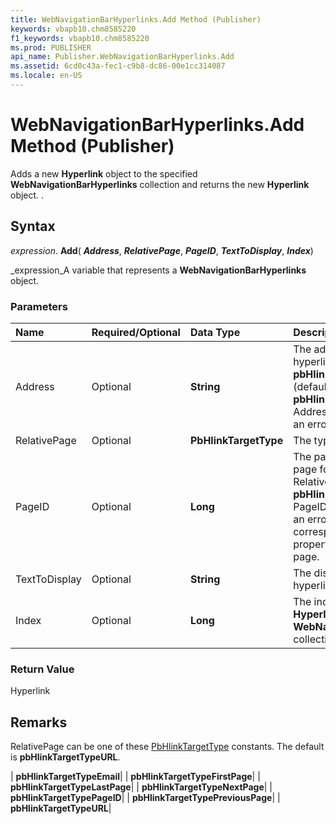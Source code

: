 ```yaml
---
title: WebNavigationBarHyperlinks.Add Method (Publisher)
keywords: vbapb10.chm8585220
f1_keywords: vbapb10.chm8585220
ms.prod: PUBLISHER
api_name: Publisher.WebNavigationBarHyperlinks.Add
ms.assetid: 6cd0c43a-fec1-c9b8-dc86-00e1cc314087
ms.locale: en-US
---
```



# WebNavigationBarHyperlinks.Add Method (Publisher)

Adds a new  **Hyperlink** object to the specified **WebNavigationBarHyperlinks** collection and returns the new **Hyperlink** object. .


## Syntax

 _expression_. **Add**( **_Address_**,  **_RelativePage_**,  **_PageID_**,  **_TextToDisplay_**,  **_Index_**)

 _expression_A variable that represents a  **WebNavigationBarHyperlinks** object.


### Parameters



|**Name**|**Required/Optional**|**Data Type**|**Description**|
|:-----|:-----|:-----|:-----|
|Address|Optional| **String**|The address of the new hyperlink. If RelativePage is  **pbHlinkTargetTypeURL** (default) or **pbHlinkTargetTypeEmail**, Address must be specified or an error occurs.|
|RelativePage|Optional| **PbHlinkTargetType**|The type of hyperlink to add.|
|PageID|Optional| **Long**|The page ID of the destination page for the new hyperlink. If RelativePage is  **pbHlinkTargetTypePageID**, PageID must be specified or an error occurs. The page ID corresponds to the  [PageID](page.pageid-property-publisher.md) property of the destination page.|
|TextToDisplay|Optional| **String**|The display text of the new hyperlink. |
|Index|Optional| **Long**|The index of the new  **Hyperlink** object in the **WebNavigationBarHyperlinks** collection.|

### Return Value

Hyperlink


## Remarks

RelativePage can be one of these  [PbHlinkTargetType](pbhlinktargettype-enumeration-publisher.md) constants. The default is **pbHlinkTargetTypeURL**.



| **pbHlinkTargetTypeEmail**|
| **pbHlinkTargetTypeFirstPage**|
| **pbHlinkTargetTypeLastPage**|
| **pbHlinkTargetTypeNextPage**|
| **pbHlinkTargetTypePageID**|
| **pbHlinkTargetTypePreviousPage**|
| **pbHlinkTargetTypeURL**|

